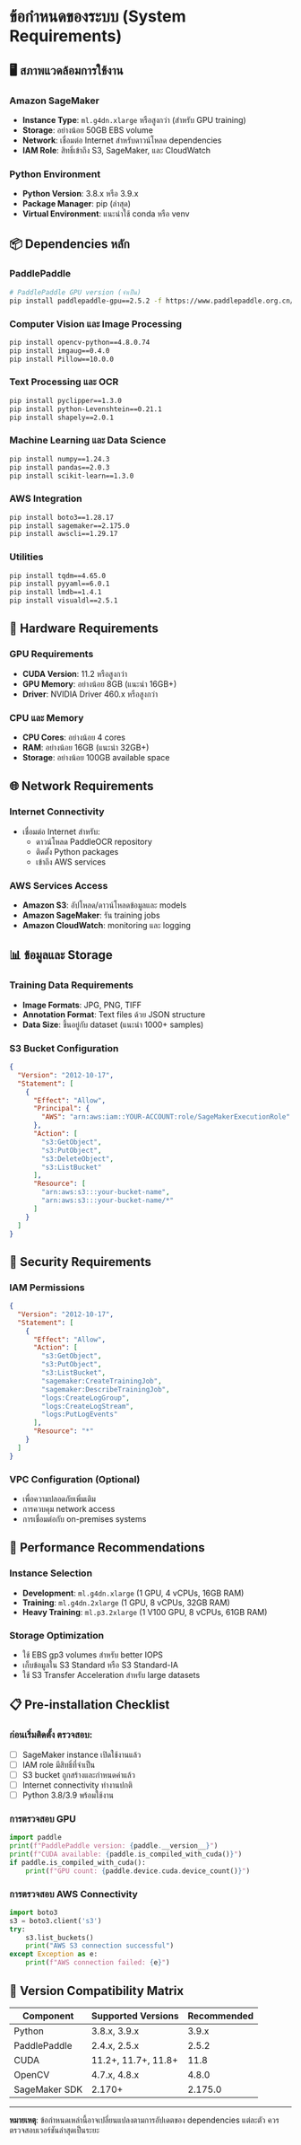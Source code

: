 # ข้อกำหนดของระบบ (System Requirements)

## 🖥️ สภาพแวดล้อมการใช้งาน

### Amazon SageMaker
- **Instance Type**: `ml.g4dn.xlarge` หรือสูงกว่า (สำหรับ GPU training)
- **Storage**: อย่างน้อย 50GB EBS volume
- **Network**: เชื่อมต่อ Internet สำหรับดาวน์โหลด dependencies
- **IAM Role**: สิทธิ์เข้าถึง S3, SageMaker, และ CloudWatch

### Python Environment
- **Python Version**: 3.8.x หรือ 3.9.x
- **Package Manager**: pip (ล่าสุด)
- **Virtual Environment**: แนะนำใช้ conda หรือ venv

## 📦 Dependencies หลัก

### PaddlePaddle
```bash
# PaddlePaddle GPU version (จำเป็น)
pip install paddlepaddle-gpu==2.5.2 -f https://www.paddlepaddle.org.cn/whl/linux/mkl/avx/stable.html
```

### Computer Vision และ Image Processing
```bash
pip install opencv-python==4.8.0.74
pip install imgaug==0.4.0
pip install Pillow==10.0.0
```

### Text Processing และ OCR
```bash
pip install pyclipper==1.3.0
pip install python-Levenshtein==0.21.1
pip install shapely==2.0.1
```

### Machine Learning และ Data Science
```bash
pip install numpy==1.24.3
pip install pandas==2.0.3
pip install scikit-learn==1.3.0
```

### AWS Integration
```bash
pip install boto3==1.28.17
pip install sagemaker==2.175.0
pip install awscli==1.29.17
```

### Utilities
```bash
pip install tqdm==4.65.0
pip install pyyaml==6.0.1
pip install lmdb==1.4.1
pip install visualdl==2.5.1
```

## 🔧 Hardware Requirements

### GPU Requirements
- **CUDA Version**: 11.2 หรือสูงกว่า
- **GPU Memory**: อย่างน้อย 8GB (แนะนำ 16GB+)
- **Driver**: NVIDIA Driver 460.x หรือสูงกว่า

### CPU และ Memory
- **CPU Cores**: อย่างน้อย 4 cores
- **RAM**: อย่างน้อย 16GB (แนะนำ 32GB+)
- **Storage**: อย่างน้อย 100GB available space

## 🌐 Network Requirements

### Internet Connectivity
- เชื่อมต่อ Internet สำหรับ:
  - ดาวน์โหลด PaddleOCR repository
  - ติดตั้ง Python packages
  - เข้าถึง AWS services

### AWS Services Access
- **Amazon S3**: อัปโหลด/ดาวน์โหลดข้อมูลและ models
- **Amazon SageMaker**: รัน training jobs
- **Amazon CloudWatch**: monitoring และ logging

## 📊 ข้อมูลและ Storage

### Training Data Requirements
- **Image Formats**: JPG, PNG, TIFF
- **Annotation Format**: Text files ด้วย JSON structure
- **Data Size**: ขึ้นอยู่กับ dataset (แนะนำ 1000+ samples)

### S3 Bucket Configuration
```json
{
  "Version": "2012-10-17",
  "Statement": [
    {
      "Effect": "Allow",
      "Principal": {
        "AWS": "arn:aws:iam::YOUR-ACCOUNT:role/SageMakerExecutionRole"
      },
      "Action": [
        "s3:GetObject",
        "s3:PutObject",
        "s3:DeleteObject",
        "s3:ListBucket"
      ],
      "Resource": [
        "arn:aws:s3:::your-bucket-name",
        "arn:aws:s3:::your-bucket-name/*"
      ]
    }
  ]
}
```

## 🔐 Security Requirements

### IAM Permissions
```json
{
  "Version": "2012-10-17",
  "Statement": [
    {
      "Effect": "Allow",
      "Action": [
        "s3:GetObject",
        "s3:PutObject",
        "s3:ListBucket",
        "sagemaker:CreateTrainingJob",
        "sagemaker:DescribeTrainingJob",
        "logs:CreateLogGroup",
        "logs:CreateLogStream",
        "logs:PutLogEvents"
      ],
      "Resource": "*"
    }
  ]
}
```

### VPC Configuration (Optional)
- เพื่อความปลอดภัยเพิ่มเติม
- การควบคุม network access
- การเชื่อมต่อกับ on-premises systems

## 🚀 Performance Recommendations

### Instance Selection
- **Development**: `ml.g4dn.xlarge` (1 GPU, 4 vCPUs, 16GB RAM)
- **Training**: `ml.g4dn.2xlarge` (1 GPU, 8 vCPUs, 32GB RAM)
- **Heavy Training**: `ml.p3.2xlarge` (1 V100 GPU, 8 vCPUs, 61GB RAM)

### Storage Optimization
- ใช้ EBS gp3 volumes สำหรับ better IOPS
- เก็บข้อมูลใน S3 Standard หรือ S3 Standard-IA
- ใช้ S3 Transfer Acceleration สำหรับ large datasets

## 📋 Pre-installation Checklist

### ก่อนเริ่มติดตั้ง ตรวจสอบ:
- [ ] SageMaker instance เปิดใช้งานแล้ว
- [ ] IAM role มีสิทธิ์ที่จำเป็น
- [ ] S3 bucket ถูกสร้างและกำหนดค่าแล้ว
- [ ] Internet connectivity ทำงานปกติ
- [ ] Python 3.8/3.9 พร้อมใช้งาน

### การตรวจสอบ GPU
```python
import paddle
print(f"PaddlePaddle version: {paddle.__version__}")
print(f"CUDA available: {paddle.is_compiled_with_cuda()}")
if paddle.is_compiled_with_cuda():
    print(f"GPU count: {paddle.device.cuda.device_count()}")
```

### การตรวจสอบ AWS Connectivity
```python
import boto3
s3 = boto3.client('s3')
try:
    s3.list_buckets()
    print("AWS S3 connection successful")
except Exception as e:
    print(f"AWS connection failed: {e}")
```

## 🔄 Version Compatibility Matrix

| Component | Supported Versions | Recommended |
|-----------|-------------------|-------------|
| Python | 3.8.x, 3.9.x | 3.9.x |
| PaddlePaddle | 2.4.x, 2.5.x | 2.5.2 |
| CUDA | 11.2+, 11.7+, 11.8+ | 11.8 |
| OpenCV | 4.7.x, 4.8.x | 4.8.0 |
| SageMaker SDK | 2.170+| 2.175.0 |

---

**หมายเหตุ**: ข้อกำหนดเหล่านี้อาจเปลี่ยนแปลงตามการอัปเดตของ dependencies แต่ละตัว ควรตรวจสอบเวอร์ชันล่าสุดเป็นระยะ
